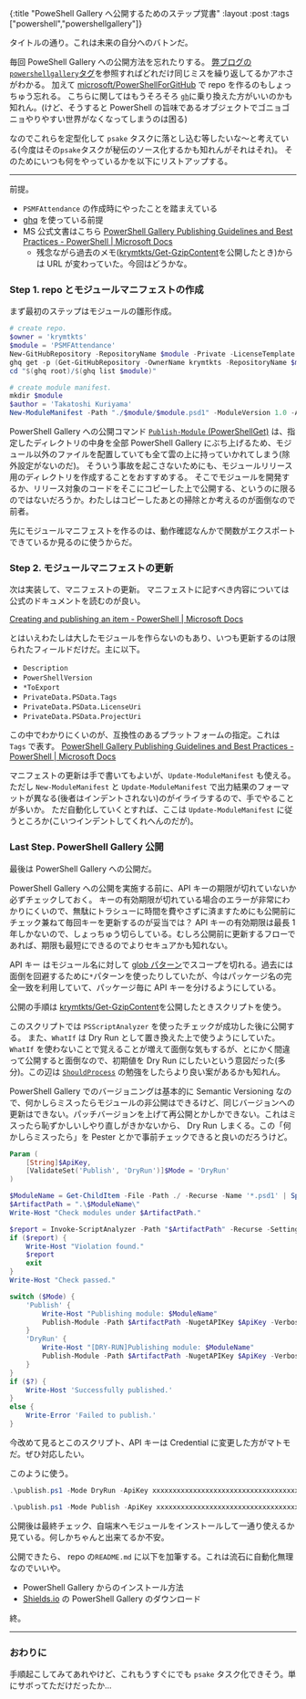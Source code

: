 {:title "PoweShell Gallery へ公開するためのステップ覚書"
:layout :post
:tags ["powershell","powershellgallery"]}

タイトルの通り。これは未来の自分へのバトンだ。

毎回 PoweShell Gallery への公開方法を忘れたりする。 [弊ブログの`powershellgallery`タグ](/tags/powershellgallery)を参照すればどれだけ同じミスを繰り返してるかアホさがわかる。
加えて [microsoft/PowerShellForGitHub](https://github.com/microsoft/PowerShellForGitHub) で repo を作るのもしょっちゅう忘れる。
こちらに関してはもうそろそろ [`gh`](https://github.com/cli/cli)に乗り換えた方がいいのかも知れん。(けど、そうすると PowerShell の旨味であるオブジェクトでゴニョゴニョやりやすい世界がなくなってしまうのは困る)

なのでこれらを定型化して `psake` タスクに落とし込む等したいな～と考えている(今度はその`psake`タスクが秘伝のソース化するかも知れんがそれはそれ)。
そのためにいつも何をやっているかを以下にリストアップする。

---

前提。

- `PSMFAttendance` の作成時にやったことを踏まえている
- [ghq](https://github.com/x-motemen/ghq) を使っている前提
- MS 公式文書はこちら [PowerShell Gallery Publishing Guidelines and Best Practices - PowerShell | Microsoft Docs](https://docs.microsoft.com/en-us/powershell/scripting/gallery/concepts/publishing-guidelines?view=powershell-7.2)
  - 残念ながら過去のメモ([krymtkts/Get-GzipContent](https://github.com/krymtkts/Get-GzipContent)を公開したとき)からは URL が変わっていた。今回はどうかな。

### Step 1. repo とモジュールマニフェストの作成

まず最初のステップはモジュールの雛形作成。

```powershell
# create repo.
$owner = 'krymtkts'
$module = 'PSMFAttendance'
New-GitHubRepository -RepositoryName $module -Private -LicenseTemplate MIT
ghq get -p (Get-GitHubRepository -OwnerName krymtkts -RepositoryName $module | Select-Object -ExpandProperty ssh_url)
cd "$(ghq root)/$(ghq list $module)"

# create module manifest.
mkdir $module
$author = 'Takatoshi Kuriyama'
New-ModuleManifest -Path "./$module/$module.psd1" -ModuleVersion 1.0 -Author $author -Copyright "(c) $((get-date).Year) $author. All rights reserved."
```

PowerShell Gallery への公開コマンド [`Publish-Module` (PowerShellGet)](https://docs.microsoft.com/en-us/powershell/module/powershellget/publish-module?view=powershell-7.2) は、指定したディレクトリの中身を全部 PowerShell Gallery にぶち上げるため、モジュール以外のファイルを配置していても全て雲の上に持っていかれてしまう(除外設定がないのだ)。
そういう事故を起こさないためにも、モジュールリリース用のディレクトリを作成することをおすすめする。
そこでモジュールを開発するか、リリース対象のコードをそこにコピーした上で公開する、というのに限るのではないだろうか。わたしはコピーしたあとの掃除とか考えるのが面倒なので前者。

先にモジュールマニフェストを作るのは、動作確認なんかで関数がエクスポートできているか見るのに使うからだ。

### Step 2. モジュールマニフェストの更新

次は実装して、マニフェストの更新。
マニフェストに記すべき内容については公式のドキュメントを読むのが良い。

[Creating and publishing an item - PowerShell | Microsoft Docs](https://docs.microsoft.com/en-us/powershell/scripting/gallery/how-to/publishing-packages/publishing-a-package?view=powershell-7.2#required-metadata-for-items-published-to-the-powershell-gallery)

とはいえわたしは大したモジュールを作らないのもあり、いつも更新するのは限られたフィールドだけだ。主に以下。

- `Description`
- `PowerShellVersion`
- `*ToExport`
- `PrivateData.PSData.Tags`
- `PrivateData.PSData.LicenseUri`
- `PrivateData.PSData.ProjectUri`

この中でわかりにくいのが、互換性のあるプラットフォームの指定。これは `Tags` で表す。
[PowerShell Gallery Publishing Guidelines and Best Practices - PowerShell | Microsoft Docs](https://docs.microsoft.com/en-us/powershell/scripting/gallery/concepts/publishing-guidelines?view=powershell-7.2#tag-your-package-with-the-compatible-pseditions-and-platforms)

マニフェストの更新は手で書いてもよいが、`Update-ModuleManifest` も使える。
ただし `New-ModuleManifest` と `Update-ModuleManifest` で出力結果のフォーマットが異なる(後者はインデントされない)のがイライラするので、手でやることが多いか。
ただ自動化していくとすれば、ここは `Update-ModuleManifest` に従うところか(こいつインデントしてくれへんのだが)。

### Last Step. PowerShell Gallery 公開

最後は PowerShell Gallery への公開だ。

PowerShell Gallery への公開を実施する前に、API キーの期限が切れていないか必ずチェックしておく。
キーの有効期限が切れている場合のエラーが非常にわかりにくいので、無駄にトラシューに時間を費やさずに済ますためにも公開前にチェック兼ねて毎回キーを更新するのが妥当では？
API キーの有効期限は最長 1 年しかないので、しょっちゅう切らしている。むしろ公開前に更新するフローであれば、期限も最短にできるのでよりセキュアかも知れない。

API キー はモジュール名に対して [glob パターン](<https://en.wikipedia.org/wiki/Glob_(programming)>)でスコープを切れる。過去には面倒を回避するために`*`パターンを使ったりしていたが、今はパッケージ名の完全一致を利用していて、パッケージ毎に API キーを分けるようにしている。

公開の手順は [krymtkts/Get-GzipContent](https://github.com/krymtkts/Get-GzipContent)を公開したときスクリプトを使う。

このスクリプトでは `PSScriptAnalyzer` を使ったチェックが成功した後に公開する。
また、`WhatIf` は Dry Run として置き換えた上で使うようにしていた。
`WhatIf` を使わないことで覚えることが増えて面倒な気もするが、とにかく間違って公開すると面倒なので、初期値を Dry Run にしたいという意図だった(多分)。この辺は [`ShouldProcess`](https://docs.microsoft.com/en-us/powershell/scripting/learn/deep-dives/everything-about-shouldprocess?view=powershell-7.2) の勉強をしたらより良い案があるかも知れん。

PowerShell Gallery でのバージョニングは基本的に Semantic Versioning なので、何かしらミスったらモジュールの非公開はできるけど、同じバージョンへの更新はできない。パッチバージョンを上げて再公開とかしかできない。これはミスったら恥ずかしいしやり直しがきかないから、 Dry Run しまくる。この「何かしらミスったら」を Pester とかで事前チェックできると良いのだろうけど。

```powershell
Param (
    [String]$ApiKey,
    [ValidateSet('Publish', 'DryRun')]$Mode = 'DryRun'
)

$ModuleName = Get-ChildItem -File -Path ./ -Recurse -Name '*.psd1' | Split-Path -Parent
$ArtifactPath = ".\$ModuleName\"
Write-Host "Check modules under $ArtifactPath."

$report = Invoke-ScriptAnalyzer -Path "$ArtifactPath" -Recurse -Settings PSGallery
if ($report) {
    Write-Host "Violation found."
    $report
    exit
}
Write-Host "Check passed."

switch ($Mode) {
    'Publish' {
        Write-Host "Publishing module: $ModuleName"
        Publish-Module -Path $ArtifactPath -NugetAPIKey $ApiKey -Verbose
    }
    'DryRun' {
        Write-Host "[DRY-RUN]Publishing module: $ModuleName"
        Publish-Module -Path $ArtifactPath -NugetAPIKey $ApiKey -Verbose -WhatIf
    }
}
if ($?) {
    Write-Host 'Successfully published.'
}
else {
    Write-Error 'Failed to publish.'
}
```

今改めて見るとこのスクリプト、API キーは Credential に変更した方がマトモだ。ぜひ対応したい。

このように使う。

```powershell
.\publish.ps1 -Mode DryRun -ApiKey xxxxxxxxxxxxxxxxxxxxxxxxxxxxxxxxxxxxxxxxxxxxxx

.\publish.ps1 -Mode Publish -ApiKey xxxxxxxxxxxxxxxxxxxxxxxxxxxxxxxxxxxxxxxxxxxxxx
```

公開後は最終チェック、自端末へモジュールをインストールして一通り使えるか見ている。何しかちゃんと出来てるか不安。

公開できたら、 repo の`README.md` に以下を加筆する。これは流石に自動化無理なのでいいや。

- PowerShell Gallery からのインストール方法
- [Shields.io](https://shields.io/category/downloads) の PowerShell Gallery のダウンロード

終。

---

### おわりに

手順起こしてみてあれやけど、これもうすぐにでも `psake` タスク化できそう。単にサボってただけだったか...
